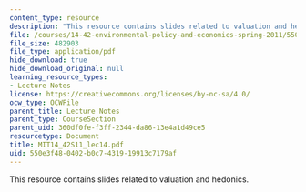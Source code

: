 ```yaml
---
content_type: resource
description: "This resource contains slides related to valuation and hedonics.\r\n"
file: /courses/14-42-environmental-policy-and-economics-spring-2011/550e3f480402b0c7431919913c7179af_MIT14_42S11_lec14.pdf
file_size: 482903
file_type: application/pdf
hide_download: true
hide_download_original: null
learning_resource_types:
- Lecture Notes
license: https://creativecommons.org/licenses/by-nc-sa/4.0/
ocw_type: OCWFile
parent_title: Lecture Notes
parent_type: CourseSection
parent_uid: 360df0fe-f3ff-2344-da86-13e4a1d49ce5
resourcetype: Document
title: MIT14_42S11_lec14.pdf
uid: 550e3f48-0402-b0c7-4319-19913c7179af
---
```

This resource contains slides related to valuation and hedonics.
